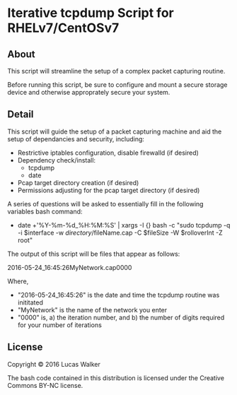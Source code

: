 Iterative tcpdump Script for RHELv7/CentOSv7
============================================

About
-----
This script will streamline the setup of a complex packet capturing routine.

Before running this script, be sure to configure and mount a secure storage device and otherwise approprately secure your system.

Detail
------
This script will guide the setup of a packet capturing machine and aid the setup of dependancies and security, including:
  - Restrictive iptables configuration, disable firewalld (if desired)
  - Dependency check/install:
    - tcpdump
    - date
  - Pcap target directory creation (if desired)
  - Permissions adjusting for the pcap target directory (if desired)


A series of questions will be asked to essentially fill in the following variables bash command:
  - date +'%Y-%m-%d_%H:%M:%S' | xargs -I {} bash -c "sudo tcpdump -q -i $interface -w $directory/{}$fileName.cap -C $fileSize -W $rolloverInt -Z root"


The output of this script will be files that appear as follows:

2016-05-24_16:45:26MyNetwork.cap0000

Where, 
  - "2016-05-24_16:45:26" is the date and time the tcpdump routine was inititated
  - "MyNetwork" is the name of the network you enter
  - "0000" is, a) the iteration number, and b) the number of digits required for your number of iterations

License
-------
Copyright © 2016 Lucas Walker

The bash code contained in this distribution is licensed under the Creative Commons BY-NC license.
